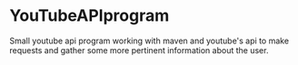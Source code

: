 # YouTubeAPIprogram
Small youtube api program working with maven and youtube's api to make requests
and gather some more pertinent information about the user.
